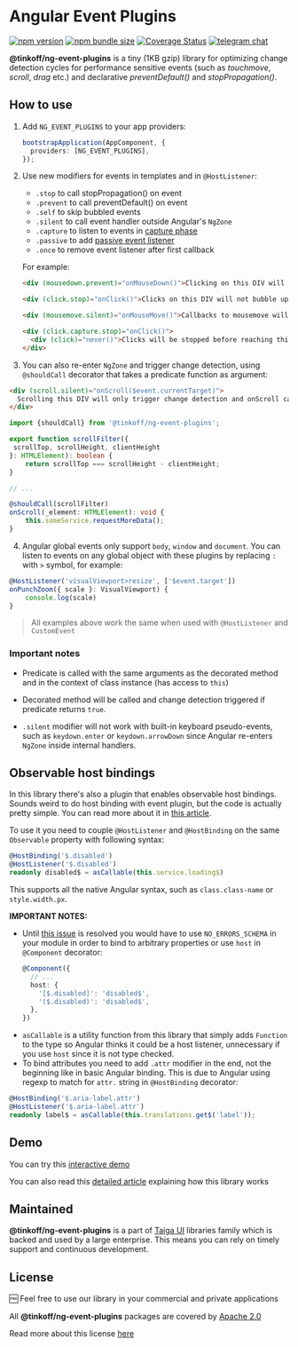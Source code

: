 # Angular Event Plugins

[![npm version](https://img.shields.io/npm/v/@tinkoff/ng-event-plugins.svg)](https://npmjs.com/package/@tinkoff/ng-event-plugins)
[![npm bundle size](https://img.shields.io/bundlephobia/minzip/@tinkoff/ng-event-plugins)](https://bundlephobia.com/result?p=@tinkoff/ng-event-plugins)
[![Coverage Status](https://codecov.io/gh/taiga-family/ng-event-plugins/branch/main/graphs/badge.svg)](https://app.codecov.io/gh/taiga-family/ng-event-plugins/tree/main/projects)
[![telegram chat](https://img.shields.io/badge/support-Contact%20us-blue)](https://t.me/taiga_ui)

**@tinkoff/ng-event-plugins** is a tiny (1KB gzip) library for optimizing change detection cycles for performance
sensitive events (such as _touchmove_, _scroll_, _drag_ etc.) and declarative _preventDefault()_ and
_stopPropagation()_.

## How to use

1. Add `NG_EVENT_PLUGINS` to your app providers:

   ```typescript
   bootstrapApplication(AppComponent, {
     providers: [NG_EVENT_PLUGINS],
   });
   ```

2. Use new modifiers for events in templates and in `@HostListener`:

   - `.stop` to call stopPropagation() on event
   - `.prevent` to call preventDefault() on event
   - `.self` to skip bubbled events
   - `.silent` to call event handler outside Angular's `NgZone`
   - `.capture` to listen to events in
     [capture phase](https://developer.mozilla.org/en-US/docs/Web/API/Event/eventPhase)
   - `.passive` to add
     [passive event listener](https://developer.mozilla.org/en-US/docs/Web/API/EventTarget/addEventListener#improving_scrolling_performance_with_passive_listeners)
   - `.once` to remove event listener after first callback

   For example:

   ```html
   <div (mousedown.prevent)="onMouseDown()">Clicking on this DIV will not move focus</div>
   ```

   ```html
   <div (click.stop)="onClick()">Clicks on this DIV will not bubble up</div>
   ```

   ```html
   <div (mousemove.silent)="onMouseMove()">Callbacks to mousemove will not trigger change detection</div>
   ```

   ```html
   <div (click.capture.stop)="onClick()">
     <div (click)="never()">Clicks will be stopped before reaching this DIV</div>
   </div>
   ```

3. You can also re-enter `NgZone` and trigger change detection, using `@shouldCall` decorator that takes a predicate
   function as argument:

```html
<div (scroll.silent)="onScroll($event.currentTarget)">
  Scrolling this DIV will only trigger change detection and onScroll callback if it is scrolled to bottom
</div>
```

```typescript
import {shouldCall} from '@tinkoff/ng-event-plugins';

export function scrollFilter({
 scrollTop, scrollHeight, clientHeight
}: HTMLElement): boolean {
    return scrollTop === scrollHeight - clientHeight;
}

// ...

@shouldCall(scrollFilter)
onScroll(_element: HTMLElement): void {
    this.someService.requestMoreData();
}
```

4. Angular global events only support `body`, `window` and `document`. You can listen to events on any global object
   with these plugins by replacing `:` with `>` symbol, for example:

```ts
@HostListener('visualViewport>resize', ['$event.target'])
onPunchZoom({ scale }: VisualViewport) {
    console.log(scale)
}
```

> All examples above work the same when used with `@HostListener` and `CustomEvent`

### Important notes

- Predicate is called with the same arguments as the decorated method and in the context of class instance (has access
  to `this`)

- Decorated method will be called and change detection triggered if predicate returns `true`.

- `.silent` modifier will not work with built-in keyboard pseudo-events, such as `keydown.enter` or `keydown.arrowDown`
  since Angular re-enters `NgZone` inside internal handlers.

## Observable host bindings

In this library there's also a plugin that enables observable host bindings. Sounds weird to do host binding with event
plugin, but the code is actually pretty simple. You can read more about it in
[this article](https://indepth.dev/posts/1429/making-hostbinding-work-with-observables).

To use it you need to couple `@HostListener` and `@HostBinding` on the same `Observable` property with following syntax:

```ts
@HostBinding('$.disabled')
@HostListener('$.disabled')
readonly disabled$ = asCallable(this.service.loading$)
```

This supports all the native Angular syntax, such as `class.class-name` or `style.width.px`.

**IMPORTANT NOTES:**

- Until [this issue](https://github.com/angular/angular/issues/12045) is resolved you would have to use
  `NO_ERRORS_SCHEMA` in your module in order to bind to arbitrary properties or use `host` in `@Component` decorator:
  ```ts
  @Component({
    // ...
    host: {
      '[$.disabled]': 'disabled$',
      '($.disabled)': 'disabled$',
    },
  })
  ```
- `asCallable` is a utility function from this library that simply adds `Function` to the type so Angular thinks it
  could be a host listener, unnecessary if you use `host` since it is not type checked.
- To bind attributes you need to add `.attr` modifier in the end, not the beginning like in basic Angular binding. This
  is due to Angular using regexp to match for `attr.` string in `@HostBinding` decorator:

```ts
@HostBinding('$.aria-label.attr')
@HostListener('$.aria-label.attr')
readonly label$ = asCallable(this.translations.get$('label'));
```

## Demo

You can try this
[interactive demo](https://codesandbox.io/s/github/taiga-family/ng-event-plugins/tree/main/projects/demo)

You can also read this [detailed article](https://indepth.dev/supercharge-event-management-in-your-angular-application/)
explaining how this library works

## Maintained

**@tinkoff/ng-event-plugins** is a part of [Taiga UI](https://github.com/taiga-family/taiga-ui) libraries family which
is backed and used by a large enterprise. This means you can rely on timely support and continuous development.

## License

🆓 Feel free to use our library in your commercial and private applications

All **@tinkoff/ng-event-plugins** packages are covered by [Apache 2.0](/LICENSE)

Read more about this license [here](https://choosealicense.com/licenses/apache-2.0/)
